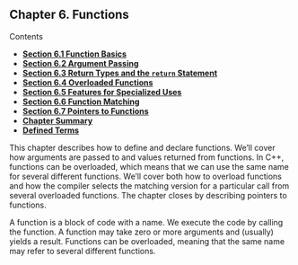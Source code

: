 <h2 id="filepos1412784">Chapter 6. Functions</h2>
<p>Contents</p><ul><li><strong><a href="063-6.1._function_basics.html#filepos1415571">Section 6.1 Function Basics</a></strong></li><li><strong><a href="064-6.2._argument_passing.html#filepos1451214">Section 6.2 Argument Passing</a></strong></li><li><strong><a href="065-6.3._return_types_and_the_return_statement.html#filepos1548761">Section 6.3 Return Types and the <code>return</code> Statement</a></strong></li><li><strong><a href="066-6.4._overloaded_functions.html#filepos1597234">Section 6.4 Overloaded Functions</a></strong></li><li><strong><a href="067-6.5._features_for_specialized_uses.html#filepos1630575">Section 6.5 Features for Specialized Uses</a></strong></li><li><strong><a href="068-6.6._function_matching.html#filepos1674559">Section 6.6 Function Matching</a></strong></li><li><strong><a href="069-6.7._pointers_to_functions.html#filepos1702852">Section 6.7 Pointers to Functions</a></strong></li><li><strong><a href="070-chapter_summary.html#filepos1728164">Chapter Summary</a></strong></li><li><strong><a href="071-defined_terms.html#filepos1729163">Defined Terms</a></strong></li></ul>

<p>This chapter describes how to define and declare functions. We’ll cover how arguments are passed to and values returned from functions. In C++, functions can be overloaded, which means that we can use the same name for several different functions. We’ll cover both how to overload functions and how the compiler selects the matching version for a particular call from several overloaded functions. The chapter closes by describing pointers to functions.</p>
<p><a id="filepos1415214"></a>A function is a block of code with a name. We execute the code by calling the function. A function may take zero or more arguments and (usually) yields a result. Functions can be overloaded, meaning that the same name may refer to several different functions.</p>
